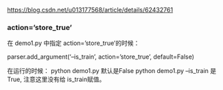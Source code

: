 <https://blog.csdn.net/u013177568/article/details/62432761>



### action=’store_true’

在 demo1.py 中指定 action=’store_true’的时候： 

parser.add_argument(‘–is_train’, action=’store_true’, default=False)

在运行的时候： 
python demo1.py 默认是False 
python demo1.py –is_train 是True, 注意这里没有给 is_train赋值。



